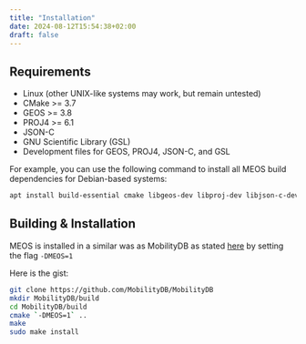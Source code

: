 ```yaml
---
title: "Installation"
date: 2024-08-12T15:54:38+02:00
draft: false
---
```


Requirements
------------

*   Linux (other UNIX-like systems may work, but remain untested)
*   CMake >= 3.7
*   GEOS >= 3.8
*   PROJ4 >= 6.1
*   JSON-C
*   GNU Scientific Library (GSL)
*   Development files for GEOS, PROJ4, JSON-C, and GSL

For example, you can use the following command to install all MEOS build dependencies for Debian-based systems:
```bash
apt install build-essential cmake libgeos-dev libproj-dev libjson-c-dev libgsl-dev
```

Building & Installation
-----------------------

MEOS is installed in a similar was as MobilityDB as stated
[here](https://github.com/MobilityDB/MobilityDB) by setting the flag 
`-DMEOS=1`

Here is the gist:
```bash
git clone https://github.com/MobilityDB/MobilityDB
mkdir MobilityDB/build
cd MobilityDB/build
cmake `-DMEOS=1` ..
make
sudo make install
```




